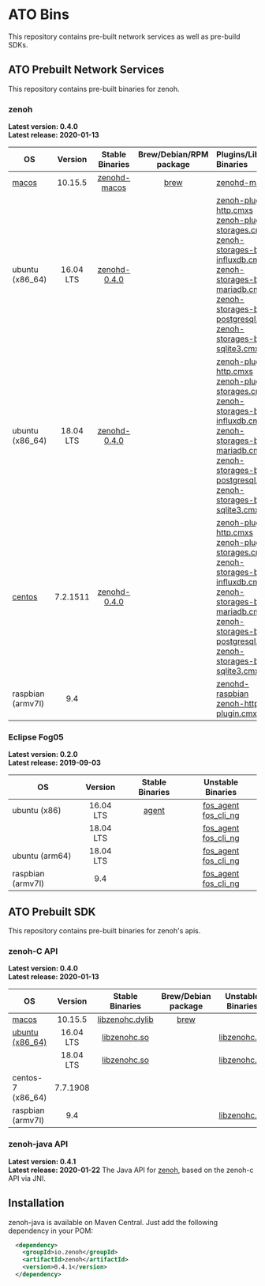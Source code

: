 # ATO Bins
This repository contains pre-built network services as well as pre-build SDKs.

## ATO Prebuilt Network Services
This repository contains pre-built binaries for zenoh.

### zenoh

**Latest version: 0.4.0** \
**Latest release: 2020-01-13**

| OS | Version | Stable Binaries | Brew/Debian/RPM package | Plugins/Libs Binaries |
| --- |:---:|:---:|:---:|:----|
| [macos](./zenoh/latest/macos)   | 10.15.5 | [zenohd-macos](./zenoh/latest/macos/10.15.5/zenohd)  | [brew](./zenoh/latest/macos) | [zenohd-macos](./zenoh/unstable/macos/10.14.6/zenohd)|
| ubuntu (x86_64) | 16.04 LTS | [zenohd-0.4.0](./zenoh/latest/ubuntu/16.04/zenohd-0.4.0) |  | [zenoh-plugin-http.cmxs](./zenoh-http/latest/ubuntu/16.04/zenoh-plugin-http.cmxs) <br/> [zenoh-plugin-storages.cmxs](./zenoh-storages/latest/ubuntu/16.04/zenoh-plugin-storages.cmxs) <br/> [zenoh-storages-be-influxdb.cmxs](./zenoh-storages/latest/ubuntu/16.04/zenoh-storages-be-influxdb.cmxs) <br/> [zenoh-storages-be-mariadb.cmxs](./zenoh-storages/latest/ubuntu/16.04/zenoh-storages-be-mariadb.cmxs) <br/> [zenoh-storages-be-postgresql.cmxs](./zenoh-storages/latest/ubuntu/16.04/zenoh-storages-be-postgresql.cmxs) <br/> [zenoh-storages-be-sqlite3.cmxs](./zenoh-storages/latest/ubuntu/16.04/zenoh-storages-be-sqlite3.cmxs) |
| ubuntu (x86_64) | 18.04 LTS | [zenohd-0.4.0](./zenoh/latest/ubuntu/18.04/zenohd-0.4.0) | | [zenoh-plugin-http.cmxs](./zenoh-http/latest/ubuntu/18.04/zenoh-plugin-http.cmxs) <br/> [zenoh-plugin-storages.cmxs](./zenoh-storages/latest/ubuntu/18.04/zenoh-plugin-storages.cmxs) <br/> [zenoh-storages-be-influxdb.cmxs](./zenoh-storages/latest/ubuntu/18.04/zenoh-storages-be-influxdb.cmxs) <br/> [zenoh-storages-be-mariadb.cmxs](./zenoh-storages/latest/ubuntu/18.04/zenoh-storages-be-mariadb.cmxs) <br/> [zenoh-storages-be-postgresql.cmxs](./zenoh-storages/latest/ubuntu/18.04/zenoh-storages-be-postgresql.cmxs) <br/> [zenoh-storages-be-sqlite3.cmxs](./zenoh-storages/latest/ubuntu/18.04/zenoh-storages-be-sqlite3.cmxs) |
| [centos](./zenoh/latest/centos) | 7.2.1511 | [zenohd-0.4.0](./zenoh/latest/centos/7.2.1511/zenohd-0.4.0) |  | [zenoh-plugin-http.cmxs](./zenoh-http/latest/centos/7.2.1511/zenoh-plugin-http.cmxs) <br/> [zenoh-plugin-storages.cmxs](./zenoh-storages/latest/centos/7.2.1511/zenoh-plugin-storages.cmxs) <br/> [zenoh-storages-be-influxdb.cmxs](./zenoh-storages/latest/centos/7.2.1511/zenoh-storages-be-influxdb.cmxs) <br/> [zenoh-storages-be-mariadb.cmxs](./zenoh-storages/latest/centos/7.2.1511/zenoh-storages-be-mariadb.cmxs) <br/> [zenoh-storages-be-postgresql.cmxs](./zenoh-storages/latest/centos/7.2.1511/zenoh-storages-be-postgresql.cmxs) <br/> [zenoh-storages-be-sqlite3.cmxs](./zenoh-storages/latest/centos/7.2.1511/zenoh-storages-be-sqlite3.cmxs)|
| raspbian (armv7l) | 9.4 | | | [zenohd-raspbian](./zenoh/unstable/raspian_armv7l/9.4/zenohd) <br/> [zenoh-http-plugin.cmxs](./zenoh/unstable/raspian_armv7l/9.4/zenoh-http-plugin.cmxs) |


### Eclipse Fog05

**Latest version: 0.2.0** \
**Latest release: 2019-09-03**

| OS | Version | Stable Binaries | Unstable Binaries |
| --- |:---:|:---:|:---:|
| ubuntu (x86) | 16.04 LTS | [agent](./fog05/latest/ubuntu/16.04/agent) | [fos_agent](./fog05/unstable/ubuntu/16.04/fos_agent.exe) <br/> [fos_cli_ng](./fog05/unstable/ubuntu/16.04/fos_cli_ng.exe) |
| | 18.04 LTS | |[fos_agent](./fog05/unstable/ubuntu/18.04/fos_agent.exe) <br/> [fos_cli_ng](./fog05/unstable/ubuntu/18.04/fos_cli_ng.exe)|
| ubuntu (arm64)| 18.04 LTS | |[fos_agent](./fog05/unstable/ubuntu_arm64/18.04/fos_agent.exe) <br/> [fos_cli_ng](./fog05/unstable/ubuntu_arm64/18.04/fos_cli_ng.exe)|
| raspbian (armv7l) | 9.4 | | [fos_agent](./fog05/unstable/raspbian_armv7l/9.4/fos_agent.exe) <br/>[fos_cli_ng](./fog05/unstable/raspbian_armv7l/9.4/fos_cli_ng.exe) |



## ATO Prebuilt SDK
This repository contains pre-built binaries for zenoh's apis.

### zenoh-C API

**Latest version: 0.4.0** \
**Latest release: 2020-01-13**

| OS | Version | Stable Binaries |  Brew/Debian package | Unstable Binaries |
| --- |:---:|:---:|:---:|:---:|
| [macos](./zenoh-c/latest/macos)   | 10.15.5 | [libzenohc.dylib](./zenoh-c/latest/macos/10.15.5/libzenohc.dylib)  | [brew](./zenoh-c/latest/macos) | |
| [ubuntu (x86_64)](./zenoh-c/latest/ubuntu) | 16.04 LTS | [libzenohc.so](./zenoh-c/latest/ubuntu/16.04/libzenohc.so) | | [libzenohc.so](./zenoh-c/unstable/ubuntu/16.04/libzenohc.so)|
| | 18.04 LTS | [libzenohc.so](./zenoh-c/latest/ubuntu/18.04/libzenohc.so)  | | [libzenohc.so](./zenoh-c/unstable/ubuntu/18.04/libzenohc.so) |
| centos-7 (x86_64) | 7.7.1908 | | | |
| raspbian (armv7l) | 9.4 | | | [libzenohc.so](./zenoh-c/unstable/raspian_armv7l/9.4/libzenohc.so)|

### zenoh-java API

**Latest version: 0.4.1** \
**Latest release: 2020-01-22**
The Java API for [zenoh](https://zenoh.io), based on the zenoh-c API via JNI.

## Installation

zenoh-java is available on Maven Central.
Just add the following dependency in your POM:
```xml
  <dependency>
    <groupId>io.zenoh</groupId>
    <artifactId>zenoh</artifactId>
    <version>0.4.1</version>
  </dependency>
```
